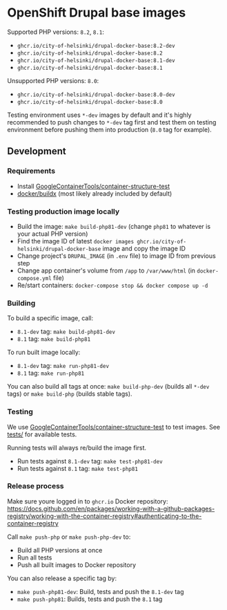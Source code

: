 # OpenShift Drupal base images

Supported PHP versions: `8.2`, `8.1`:

- `ghcr.io/city-of-helsinki/drupal-docker-base:8.2-dev`
- `ghcr.io/city-of-helsinki/drupal-docker-base:8.2`
- `ghcr.io/city-of-helsinki/drupal-docker-base:8.1-dev`
- `ghcr.io/city-of-helsinki/drupal-docker-base:8.1`

Unsupported PHP versions: `8.0`:

- `ghcr.io/city-of-helsinki/drupal-docker-base:8.0-dev`
- `ghcr.io/city-of-helsinki/drupal-docker-base:8.0`

Testing environment uses `*-dev` images by default and it's highly recommended to push changes to `*-dev` tag first and test them on testing environment before pushing them into production (`8.0` tag for example).

## Development

### Requirements

- Install [GoogleContainerTools/container-structure-test](https://github.com/GoogleContainerTools/container-structure-test)
- [docker/buildx](https://github.com/docker/buildx) (most likely already included by default)

### Testing production image locally

- Build the image: `make build-php81-dev` (change `php81` to whatever is your actual PHP version)
- Find the image ID of latest `docker images ghcr.io/city-of-helsinki/drupal-docker-base` image and copy the image ID
- Change project's `DRUPAL_IMAGE` (in `.env` file) to image ID from previous step
- Change app container's volume from `/app` to `/var/www/html` (in `docker-compose.yml` file)
- Re/start containers: `docker-compose stop && docker compose up -d`

### Building

To build a specific image, call:

- `8.1-dev` tag: `make build-php81-dev`
- `8.1` tag: `make build-php81`

To run built image locally:

- `8.1-dev` tag: `make run-php81-dev`
- `8.1` tag: `make run-php81`

You can also build all tags at once: `make build-php-dev` (builds all `*-dev` tags) or `make build-php` (builds stable tags).

### Testing

We use [GoogleContainerTools/container-structure-test](https://github.com/GoogleContainerTools/container-structure-test) to test images. See [tests/](tests/) for available tests.

Running tests will always re/build the image first.

- Run tests against `8.1-dev` tag: `make test-php81-dev`
- Run tests against `8.1` tag: `make test-php81`

### Release process

Make sure youre logged in to `ghcr.io` Docker repository: https://docs.github.com/en/packages/working-with-a-github-packages-registry/working-with-the-container-registry#authenticating-to-the-container-registry

Call `make push-php` or `make push-php-dev` to:
- Build all PHP versions at once
- Run all tests
- Push all built images to Docker repository

You can also release a specific tag by:

- `make push-php81-dev`: Build, tests and push the `8.1-dev` tag
- `make push-php81`: Builds, tests and push the `8.1` tag
